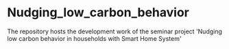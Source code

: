# Nudging_low_carbon_behavior
The repository hosts the development work of the seminar project 'Nudging low carbon behavior in households with Smart Home System'
